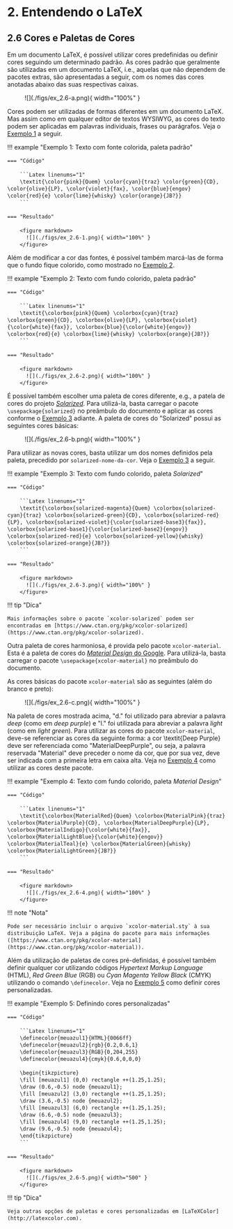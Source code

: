 # 2. Entendendo o LaTeX

## 2.6 Cores e Paletas de Cores

Em um documento LaTeX, é possível utilizar cores predefinidas ou definir cores seguindo um determinado padrão. As cores padrão que geralmente são utilizadas em um documento LaTeX, i.e., aquelas que não dependem de pacotes extras, são apresentadas a seguir, com os nomes das cores anotadas abaixo das suas respectivas caixas.

<figure markdown>
  ![](./figs/ex_2.6-a.png){ width="100%" }
</figure>

Cores podem ser utilizadas de formas diferentes em um documento LaTeX. Mas assim como em qualquer editor de textos WYSIWYG, as cores do texto podem ser aplicadas em palavras individuais, frases ou parágrafos. Veja o [Exemplo 1](#exe_cor1) a seguir.

!!! example "<a id="exe_cor1"></a>Exemplo 1: Texto com fonte colorida, paleta padrão"

    === "Código"

        ```Latex linenums="1"
        \textit{\color{pink}{Quem} \color{cyan}{traz} \color{green}{CD}, \color{olive}{LP}, \color{violet}{fax}, \color{blue}{engov} \color{red}{e} \color{lime}{whisky} \color{orange}{JB?}}
        ```

    === "Resultado"

        <figure markdown>
          ![](./figs/ex_2.6-1.png){ width="100%" }
        </figure>

Além de modificar a cor das fontes, é possível também marcá-las de forma que o fundo fique colorido, como mostrado no [Exemplo 2](#exe_cor3).

!!! example "<a id="exe_cor3"></a>Exemplo 2: Texto com fundo colorido, paleta padrão"

    === "Código"

        ```Latex linenums="1"
        \textit{\colorbox{pink}{Quem} \colorbox{cyan}{traz} \colorbox{green}{CD}, \colorbox{olive}{LP}, \colorbox{violet}{\color{white}{fax}}, \colorbox{blue}{\color{white}{engov}} \colorbox{red}{e} \colorbox{lime}{whisky} \colorbox{orange}{JB?}}
        ```

    === "Resultado"

        <figure markdown>
          ![](./figs/ex_2.6-2.png){ width="100%" }
        </figure>

É possível também escolher uma paleta de cores diferente, e.g., a patela de cores do projeto [*Solarized*](https://ethanschoonover.com/solarized/). Para utilizá-la, basta carregar o pacote `\usepackage{solarized}` no preâmbulo do documento e aplicar as cores conforme o [Exemplo 3](#exe_corsol) adiante. A paleta de cores do "Solarized" possui as seguintes cores básicas:

<figure markdown>
  ![](./figs/ex_2.6-b.png){ width="100%" }
</figure>

Para utilizar as novas cores, basta utilizar um dos nomes definidos pela paleta, precedido por `solarized-nome-da-cor`. Veja o [Exemplo 3](#exe_corsol) a seguir.

!!! example "<a id="exe_corsol"></a>Exemplo 3: Texto com fundo colorido, paleta *Solarized*"

    === "Código"

        ```Latex linenums="1"
        \textit{\colorbox{solarized-magenta}{Quem} \colorbox{solarized-cyan}{traz} \colorbox{solarized-green}{CD}, \colorbox{solarized-red}{LP}, \colorbox{solarized-violet}{\color{solarized-base3}{fax}}, \colorbox{solarized-base1}{\color{solarized-base2}{engov}} \colorbox{solarized-red}{e} \colorbox{solarized-yellow}{whisky} \colorbox{solarized-orange}{JB?}}
        ```

    === "Resultado"

        <figure markdown>
          ![](./figs/ex_2.6-3.png){ width="100%" }
        </figure>

!!! tip "Dica"

    Mais informações sobre o pacote `xcolor-solarized` podem ser encontradas em [https://www.ctan.org/pkg/xcolor-solarized](https://www.ctan.org/pkg/xcolor-solarized).

Outra paleta de cores harmoniosa, é provida pelo pacote `xcolor-material`. Esta é a paleta de cores do [*Material Design* do Google](https://material.io/). Para utilizá-la, basta carregar o pacote `\usepackage{xcolor-material}` no preâmbulo do documento. 

As cores básicas do pacote `xcolor-material` são as seguintes (além do branco e preto):

<figure markdown>
  ![](./figs/ex_2.6-c.png){ width="100%" }
</figure>

Na paleta de cores mostrada acima, "d." foi utilizado para abreviar a palavra *deep* (como em *deep purple*) e "l." foi utilizada para abreviar a palavra *light* (como em *light green*). Para utilizar as cores do pacote `xcolor-material`, deve-se referenciar as cores da seguinte forma: a cor \textit{Deep Purple} deve ser referenciada como "MaterialDeepPurple", ou seja, a palavra reservada "Material" deve preceder o nome da cor, que por sua vez, deve ser indicada com a primeira letra em caixa alta. Veja no [Exemplo 4](#exe_cormaterial) como utilizar as cores deste pacote.

!!! example "<a id="exe_cormaterial"></a>Exemplo 4: Texto com fundo colorido, paleta *Material Design*"

    === "Código"

        ```Latex linenums="1"
        \textit{\colorbox{MaterialRed}{Quem} \colorbox{MaterialPink}{traz} \colorbox{MaterialPurple}{CD}, \colorbox{MaterialDeepPurple}{LP}, \colorbox{MaterialIndigo}{\color{white}{fax}}, \colorbox{MaterialLightBlue}{\color{white}{engov}} \colorbox{MaterialTeal}{e} \colorbox{MaterialGreen}{whisky} \colorbox{MaterialLightGreen}{JB?}}
        ```

    === "Resultado"

        <figure markdown>
          ![](./figs/ex_2.6-4.png){ width="100%" }
        </figure>

!!! note "Nota"

    Pode ser necessário incluir o arquivo `xcolor-material.sty` à sua distribuição LaTeX. Veja a página do pacote para mais informações ([https://www.ctan.org/pkg/xcolor-material](https://www.ctan.org/pkg/xcolor-material)).

Além da utilização de paletas de cores pré-definidas, é possível também definir qualquer cor utilizando códigos *Hypertext Markup Language* (HTML), *Red Green Blue* (RGB) ou *Cyan Magenta Yellow Black* (CMYK) utilizando o comando `\definecolor`. Veja no [Exemplo 5](#exe_cor4) como definir cores personalizadas.

!!! example "<a id="exe_cor4"></a>Exemplo 5: Definindo cores personalizadas"

    === "Código"

        ```Latex linenums="1"
        \definecolor{meuazul1}{HTML}{0066ff}
        \definecolor{meuazul2}{rgb}{0.2,0.6,1}
        \definecolor{meuazul3}{RGB}{0,204,255}
        \definecolor{meuazul4}{cmyk}{0.6,0,0,0}

        \begin{tikzpicture}
        \fill [meuazul1] (0,0) rectangle ++(1.25,1.25);
        \draw (0.6,-0.5) node {meuazul1};
        \fill [meuazul2] (3,0) rectangle ++(1.25,1.25);
        \draw (3.6,-0.5) node {meuazul2};
        \fill [meuazul3] (6,0) rectangle ++(1.25,1.25);
        \draw (6.6,-0.5) node {meuazul3};
        \fill [meuazul4] (9,0) rectangle ++(1.25,1.25);
        \draw (9.6,-0.5) node {meuazul4};
        \end{tikzpicture}
        ```

    === "Resultado"

        <figure markdown>
          ![](./figs/ex_2.6-5.png){ width="500" }
        </figure>

!!! tip "Dica"

    Veja outras opções de paletas e cores personalizadas em [LaTeXColor](http://latexcolor.com).
